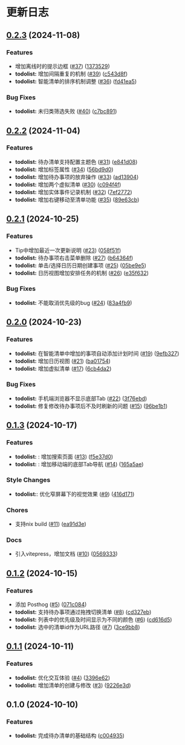 # 更新日志

## [0.2.3](https://github.com/running-grass/qianmian/compare/0.2.2...0.2.3) (2024-11-08)


### Features

* 增加离线时的提示边框 ([#37](https://github.com/running-grass/qianmian/issues/37)) ([1373529](https://github.com/running-grass/qianmian/commit/13735294a6d647a04ce80867456d1d2a7df1de6d))
* **todolist:** 增加间隔重复的机制 ([#39](https://github.com/running-grass/qianmian/issues/39)) ([c543d8f](https://github.com/running-grass/qianmian/commit/c543d8f1b8e103baa7ba4f04ff9d437e684f68e4))
* **todolist:** 智能清单的排序机制调整 ([#36](https://github.com/running-grass/qianmian/issues/36)) ([fd41ea5](https://github.com/running-grass/qianmian/commit/fd41ea52fbfaece2ff3bcb2ca240f0a0e872e089))


### Bug Fixes

* **todolist:** 未归类筛选失败 ([#40](https://github.com/running-grass/qianmian/issues/40)) ([c7bc891](https://github.com/running-grass/qianmian/commit/c7bc89122993cbf1a6e52179a8127b98c6e3b512))

## [0.2.2](https://github.com/running-grass/qianmian/compare/0.2.1...0.2.2) (2024-11-04)


### Features

* **todolist:** 待办清单支持配置主题色 ([#31](https://github.com/running-grass/qianmian/issues/31)) ([e841d08](https://github.com/running-grass/qianmian/commit/e841d088a2dc4b6d944ed1c84550cb089d94553a))
* **todolist:** 增加标签属性 ([#34](https://github.com/running-grass/qianmian/issues/34)) ([56bd9d0](https://github.com/running-grass/qianmian/commit/56bd9d08bbb9c28682c56981ab090c3cedc8c829))
* **todolist:** 增加待办事项的放弃操作 ([#33](https://github.com/running-grass/qianmian/issues/33)) ([ad13904](https://github.com/running-grass/qianmian/commit/ad1390472bb2e0e1586eb27cdbf55236b78d92ef))
* **todolist:** 增加两个虚拟清单 ([#30](https://github.com/running-grass/qianmian/issues/30)) ([c094f4f](https://github.com/running-grass/qianmian/commit/c094f4fbc6556fca4c3b77bce5e9ac292dab61b4))
* **todolist:** 增加实体事件记录机制 ([#32](https://github.com/running-grass/qianmian/issues/32)) ([7ef2772](https://github.com/running-grass/qianmian/commit/7ef27726bd48055fe8bf3f720e8fa58ade139737))
* **todolist:** 增加右键移动至清单功能 ([#35](https://github.com/running-grass/qianmian/issues/35)) ([89e63cb](https://github.com/running-grass/qianmian/commit/89e63cbbd2749b754de72d5a4bda08e0e8dc83a1))

## [0.2.1](https://github.com/running-grass/qianmian/compare/0.2.0...0.2.1) (2024-10-25)


### Features

* Tip中增加最近一次更新说明 ([#23](https://github.com/running-grass/qianmian/issues/23)) ([058f51f](https://github.com/running-grass/qianmian/commit/058f51fc4a75b2e182eecd2ad3cf34c22cc1ab78))
* **todolist:** 待办事项右击菜单删除 ([#27](https://github.com/running-grass/qianmian/issues/27)) ([b64364f](https://github.com/running-grass/qianmian/commit/b64364f2d898277aefc6bc54f2daeb7b08dbcaef))
* **todolist:** 单击/选择日历日期创建事项 ([#25](https://github.com/running-grass/qianmian/issues/25)) ([05be9e5](https://github.com/running-grass/qianmian/commit/05be9e560403e2d0f1c404f087cb7f1729bbc3df))
* **todolist:** 日历视图增加安排任务的机制 ([#26](https://github.com/running-grass/qianmian/issues/26)) ([e35f632](https://github.com/running-grass/qianmian/commit/e35f63275e5c1c826a81ce4cf0e02669acf30671))


### Bug Fixes

* **todolist:** 不能取消优先级的bug ([#24](https://github.com/running-grass/qianmian/issues/24)) ([83a4fb9](https://github.com/running-grass/qianmian/commit/83a4fb9fe67c63ef0df602a2d3b8a009b17968b6))

## [0.2.0](https://github.com/running-grass/qianmian/compare/0.1.3...0.2.0) (2024-10-23)

### Features

- **todolist:** 在智能清单中增加的事项自动添加计划时间 ([#19](https://github.com/running-grass/qianmian/issues/19)) ([9efb327](https://github.com/running-grass/qianmian/commit/9efb327337317165b7b59f4a4d2b770012df0a83))
- **todolist:** 增加日历视图 ([#21](https://github.com/running-grass/qianmian/issues/21)) ([ba01754](https://github.com/running-grass/qianmian/commit/ba017544eba5917fab64899e4c17c5c2285b2ebe))
- **todolist:** 增加虚拟清单 ([#17](https://github.com/running-grass/qianmian/issues/17)) ([6cb4da2](https://github.com/running-grass/qianmian/commit/6cb4da2e610c82ec9732e865ab99dd572fd6d73c))

### Bug Fixes

- **todolist:** 手机端浏览器不显示底部Tab ([#22](https://github.com/running-grass/qianmian/issues/22)) ([3f76ebd](https://github.com/running-grass/qianmian/commit/3f76ebdcc790dff1fdf705e3dd1ed3b1c5cc56e5))
- **todolist:** 修复修改待办事项后不及时刷新的问题 ([#15](https://github.com/running-grass/qianmian/issues/15)) ([96be1b1](https://github.com/running-grass/qianmian/commit/96be1b155456abe4f5111d4f0ec03162633aa873))

## [0.1.3](https://github.com/running-grass/qianmian/compare/0.1.2...0.1.3) (2024-10-17)

### Features

- **todolist:** : 增加搜索页面 ([#13](https://github.com/running-grass/qianmian/issues/13)) ([f5e37d0](https://github.com/running-grass/qianmian/commit/f5e37d0))
- **todolist:** : 增加移动端的底部Tab导航 ([#14](https://github.com/running-grass/qianmian/issues/14)) ([165a5ae](https://github.com/running-grass/qianmian/commit/165a5ae))

### Style Changes

- **todolist:**: 优化窄屏幕下的视觉效果 ([#9](https://github.com/running-grass/qianmian/issues/9)) ([416d171](https://github.com/running-grass/qianmian/commit/416d171))

### Chores

- 支持nix build ([#11](https://github.com/running-grass/qianmian/issues/11)) ([ea91d3e](https://github.com/running-grass/qianmian/commit/ea91d3e))

### Docs

- 引入vitepress，增加文档 ([#10](https://github.com/running-grass/qianmian/issues/10)) ([0569333](https://github.com/running-grass/qianmian/commit/0569333))

## [0.1.2](https://github.com/running-grass/qianmian/compare/0.1.1...0.1.2) (2024-10-15)

### Features

- 添加 Posthog ([#5](https://github.com/running-grass/qianmian/issues/5)) ([071c084](https://github.com/running-grass/qianmian/commit/071c0842d132b5b8cbd3f30f9a299c7db123f6c1))
- **todolist:** 支持待办事项通过拖拽切换清单 ([#8](https://github.com/running-grass/qianmian/issues/8)) ([cd327eb](https://github.com/running-grass/qianmian/commit/cd327eb2cb330150da007e6b7c27b5643cb4edf1))
- **todolist:** 列表中的优先级及时间显示为不同的颜色 ([#6](https://github.com/running-grass/qianmian/issues/6)) ([cd616d5](https://github.com/running-grass/qianmian/commit/cd616d56965dbc846004220b1aef26c8d3b0a39e))
- **todolist:** 选中的清单id作为URL路径 ([#7](https://github.com/running-grass/qianmian/issues/7)) ([3ce9bb8](https://github.com/running-grass/qianmian/commit/3ce9bb8936428e83cbb00b597094aae5fa73cc69))

## [0.1.1](https://github.com/running-grass/qianmian/compare/0.1.0...0.1.1) (2024-10-11)

### Features

- **todolist:** 优化交互体验 ([#4](https://github.com/running-grass/qianmian/issues/4)) ([3396e62](https://github.com/running-grass/qianmian/commit/3396e62557d6c5f210e70d78015f0d6c9a354c56))
- **todolist:** 增加清单的创建与修改 ([#3](https://github.com/running-grass/qianmian/issues/3)) ([9226e3d](https://github.com/running-grass/qianmian/commit/9226e3db8583d698b13cd7935156ba16fb93df97))

## 0.1.0 (2024-10-10)

### Features

- **todolist:** 完成待办清单的基础结构 ([c004935](https://github.com/running-grass/qianmian/commit/c004935bd3f1bc07869abb8046e25dd925f2664c))
